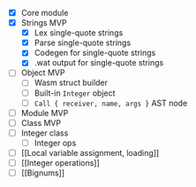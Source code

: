 - [x] Core module
- [x] Strings MVP
	- [x] Lex single-quote strings
	- [x] Parse single-quote strings
	- [x] Codegen for single-quote strings
	- [x] .wat output for single-quote strings
- [ ] Object MVP
	- [ ] Wasm struct builder
	- [ ] Built-in `Integer` object
	- [ ] `Call { receiver, name, args }` AST node
- [ ] Module MVP
- [ ] Class MVP
- [ ] Integer class
	- [ ] Integer ops
- [ ] [[Local variable assignment, loading]]
- [ ] [[Integer operations]]
- [ ] [[Bignums]]